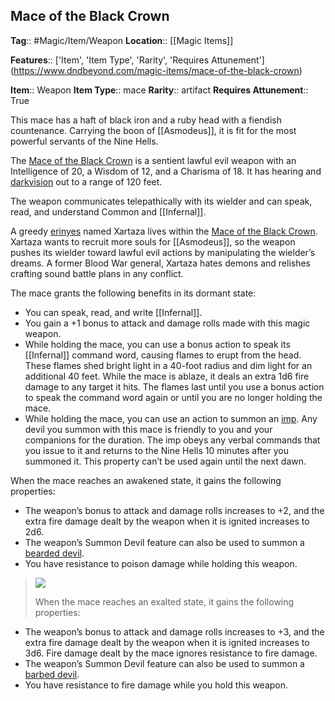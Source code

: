 ## Mace of the Black Crown
**Tag**:: #Magic/Item/Weapon
**Location**:: [[Magic Items]]

**Features**:: ['Item', 'Item Type', 'Rarity', 'Requires Attunement']
(https://www.dndbeyond.com/magic-items/mace-of-the-black-crown)

**Item**:: Weapon
**Item Type**:: mace
**Rarity**:: artifact
**Requires Attunement**:: True

This mace has a haft of black iron and a ruby head with a fiendish countenance. Carrying the boon of [[Asmodeus]], it is fit for the most powerful servants of the Nine Hells.

The [Mace of the Black Crown](https://www.dndbeyond.com/magic-items/mace-of-the-black-crown) is a sentient lawful evil weapon with an Intelligence of 20, a Wisdom of 12, and a Charisma of 18. It has hearing and [darkvision](https://www.dndbeyond.com/compendium/rules/basic-rules/monsters#Darkvision) out to a range of 120 feet.

The weapon communicates telepathically with its wielder and can speak, read, and understand Common and [[Infernal]].

A greedy [erinyes](https://www.dndbeyond.com/monsters/erinyes) named Xartaza lives within the [Mace of the Black Crown](https://www.dndbeyond.com/magic-items/mace-of-the-black-crown). Xartaza wants to recruit more souls for [[Asmodeus]], so the weapon pushes its wielder toward lawful evil actions by manipulating the wielder’s dreams. A former Blood War general, Xartaza hates demons and relishes crafting sound battle plans in any conflict.

The mace grants the following benefits in its dormant state:

-   You can speak, read, and write [[Infernal]].
-   You gain a +1 bonus to attack and damage rolls made with this magic weapon.
-   While holding the mace, you can use a bonus action to speak its [[Infernal]] command word, causing flames to erupt from the head. These flames shed bright light in a 40-foot radius and dim light for an additional 40 feet. While the mace is ablaze, it deals an extra 1d6 fire damage to any target it hits. The flames last until you use a bonus action to speak the command word again or until you are no longer holding the mace.
-   While holding the mace, you can use an action to summon an [imp](https://www.dndbeyond.com/monsters/imp). Any devil you summon with this mace is friendly to you and your companions for the duration. The imp obeys any verbal commands that you issue to it and returns to the Nine Hells 10 minutes after you summoned it. This property can’t be used again until the next dawn.

When the mace reaches an awakened state, it gains the following properties:

-   The weapon’s bonus to attack and damage rolls increases to +2, and the extra fire damage dealt by the weapon when it is ignited increases to 2d6.
-   The weapon’s Summon Devil feature can also be used to summon a [bearded devil](https://www.dndbeyond.com/monsters/bearded-devil).
-   You have resistance to poison damage while holding this weapon.

> [![](https://media.dndbeyond.com/compendium-images/egtw/yDOyqyOocErRgYJK/06-13.png)](https://media.dndbeyond.com/compendium-images/egtw/yDOyqyOocErRgYJK/06-13.png)
> 
> When the mace reaches an exalted state, it gains the following properties:

-   The weapon’s bonus to attack and damage rolls increases to +3, and the extra fire damage dealt by the weapon when it is ignited increases to 3d6. Fire damage dealt by the mace ignores resistance to fire damage.
-   The weapon’s Summon Devil feature can also be used to summon a [barbed devil](https://www.dndbeyond.com/monsters/barbed-devil).
-   You have resistance to fire damage while you hold this weapon.
